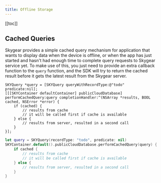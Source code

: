 ```yaml
---
title: Offline Storage
---
```


[[toc]]


## Cached Queries

Skygear provides a simple cached query mechanism for application that wants to display data when the device is offline, or when the app has just started and hasn't had enough time to complete query requests to Skygear service yet. To make use of this, you just need to provide an extra callback function to the `query` function, and the SDK will try to return the cached result before it gets the latest result from the Skygear server.

```obj-c
SKYQuery *query = [SKYQuery queryWithRecordType:@"todo" predicate:nil];
[[[SKYContainer defaultContainer] publicCloudDatabase] performCachedQuery:query completionHandler:^(NSArray *results, BOOL cached, NSError *error) {
    if (cached) {
        // results from cache
        // it will be called first if cache is available
    } else {
        // results from server, resulted in a second call
    }
}];
```

```swift
let query = SKYQuery(recordType: "todo", predicate: nil)
SKYContainer.default().publicCloudDatabase.performCachedQuery(query) { (results, cached, error) in
    if cached {
        // results from cache
        // it will be called first if cache is available
    } else {
        // results from server, resulted in a second call
    }
}
```
